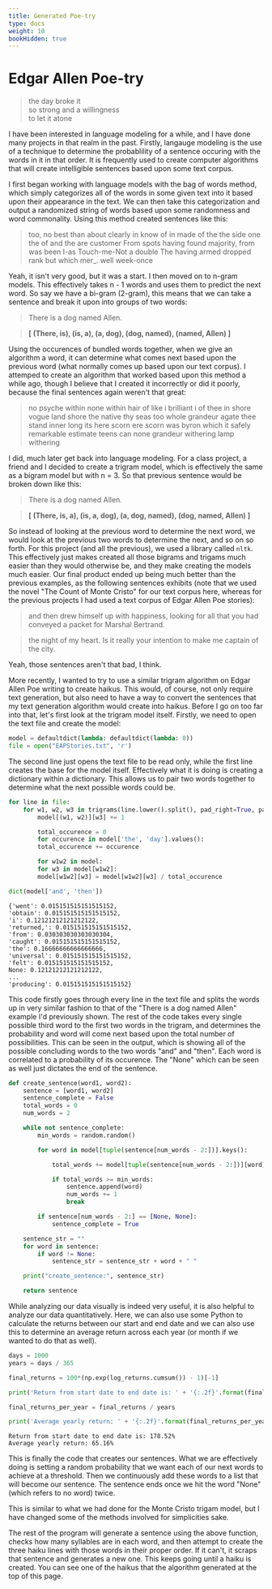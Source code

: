 ```yaml
---
title: Generated Poe-try
type: docs
weight: 10
bookHidden: true
---
```


# Edgar Allen Poe-try

> the day broke it  
so strong and a willingness  
to let it atone   

I have been interested in language modeling for a while, and I have done many projects in that realm in the 
past. Firstly, langauge modeling is the use of a technique to determine the probablility of a sentence occuring
 with the words in it in that order. It is frequently used to create computer algorithms that will create 
 intelligible sentences based upon some text corpus.  

I first began working with language models with the bag of words method, which simply categorizes all of the 
words in some given text into it based upon their appearance in the text. We can then take this categorization 
and output a randomized string of words based upon some randomness and word commonality. Using this method 
created sentences like this:  

> too, no best than about clearly in know of in made of the the side one the of and the are customer From spots
having found majority, from was been I-as Touch-me-Not a double The having armed dropped rank but which mer_. 
well week-once  

Yeah, it isn't very good, but it was a start. I then moved on to n-gram models. This effectively takes n - 1 words 
and uses them to predict the next word. So say we have a bi-gram (2-gram), this means that we can take a sentence 
and break it upon into groups of two words:  

> There is a dog named Allen.

> **[ (There, is), (is, a), (a, dog), (dog, named), (named, Allen) ]**  

Using the occurences of bundled words together, when we give an algorithm a word, it can determine what comes 
next based upon the previous word (what normally comes up based upon our text corpus). I attemped to create an
 algorithm that worked based upon this method a while ago, though I believe that I created it incorrectly or
 did it poorly, because the final sentences again weren't that great:  
 
> no psyche within none within hair of like i brilliant i of thee in shore vogue land shore the native thy seas 
too whole grandeur agate thee stand inner long its here scorn ere scorn was byron which it safely remarkable 
estimate teens can none grandeur withering lamp withering  

I did, much later get back into language modeling. For a class project, a friend and I decided to create a trigram
 model, which is effectively the same as a bigram model but with n = 3. So that previous sentence would be broken 
 down like this:  
 
> There is a dog named Allen.

> **[ (There, is, a), (is, a, dog), (a, dog, named), (dog, named, Allen) ]**


So instead of looking at the previous word to determine the next word, we would look at the previous two words to
 determine the next, and so on so forth. For this project (and all the previous), we used a library called `nltk`. 
 This effectively just makes created all those bigrams and trigams much easier than they would otherwise be, and 
 they make creating the models much easier. Our final product ended up being much better than the previous 
 examples, as the following sentences exhibits (note that we used the novel "The Count of Monte Cristo" for our 
 text corpus here, whereas for the previous projects I had used a text corpus of Edgar Allen Poe stories):  
 
> and then drew himself up with happiness, looking for all that you had conveyed a packet for Marshal Bertrand.

> the night of my heart. Is it really your intention to make me captain of the city.

Yeah, those sentences aren't that bad, I think.  


More recently, I wanted to try to use a similar trigram algorithm on Edgar Allen Poe writing to create haikus. This
 would, of course, not only require text generation, but also need to have a way to convert the sentences that my 
 text generation algorithm would create into haikus. Before I go on too far into that, let's first look at the 
 trigram model itself. Firstly, we need to open the text file and create the model:  

```python
model = defaultdict(lambda: defaultdict(lambda: 0))
file = open("EAPStories.txt", 'r')
```

The second line just opens the text file to be read only, while the first line creates the base for the model 
itself. Effectively what it is doing is creating a dictionary within a dictionary. This allows us to pair two 
words together to determine what the next possible words could be.  

```python
for line in file:
	for w1, w2, w3 in trigrams(line.lower().split(), pad_right=True, pad_left=True):
		model[(w1, w2)][w3] += 1

		total_occurence = 0
		for occurence in model['the', 'day'].values():
		total_occurence += occurence

		for w1w2 in model:
		for w3 in model[w1w2]:
		model[w1w2][w3] = model[w1w2][w3] / total_occurence

dict(model['and', 'then'])
```

```
{'went': 0.015151515151515152,
'obtain': 0.015151515151515152,
'i': 0.12121212121212122,
'returned,': 0.015151515151515152,
'from': 0.030303030303030304,
'caught': 0.015151515151515152,
'the': 0.16666666666666666,
'universal': 0.015151515151515152,
'felt': 0.015151515151515152,
None: 0.12121212121212122,
...
'producing': 0.015151515151515152}
```

This code firstly goes through every line in the text file and splits the words up in very similar fashion
 to that of the "There is a dog named Allen" example I'd previously shown. The rest of the code takes every 
 single possible third word to the first two words in the trigram, and determines the probability and word 
 will come next based upon the total number of possibilities. This can be seen in the output, which is showing 
 all of the possible concluding words to the two words "and" and "then". Each word is correlated to a 
 probability of its occurence. The "None" which can be seen as well just dictates the end of the sentence.  
 
```python
def create_sentence(word1, word2):
	sentence = [word1, word2]
	sentence_complete = False
	total_words = 0
	num_words = 2

	while not sentence_complete:
		min_words = random.random()

		for word in model[tuple(sentence[num_words - 2:])].keys():

			total_words += model[tuple(sentence[num_words - 2:])][word]

			if total_words >= min_words:
				sentence.append(word)
				num_words += 1
				break

		if sentence[num_words - 2:] == [None, None]:
			sentence_complete = True

	sentence_str = ""
	for word in sentence:
		if word != None:
			sentence_str = sentence_str + word + " "

	print("create_sentence:", sentence_str)

	return sentence
```


While analyzing our data visually is indeed very useful, it is also helpful to analyze our data 
quantitatively. Here, we can also use some Python to calculate the returns between our start and end date 
and we can also use this to determine an average return across each year (or month if we wanted to do that 
as well).  

```python
days = 1000
years = days / 365

final_returns = 100*(np.exp(log_returns.cumsum()) - 1)[-1]

print('Return from start date to end date is: ' + '{:.2f}'.format(final_returns) + '%')

final_returns_per_year = final_returns / years

print('Average yearly return: ' + '{:.2f}'.format(final_returns_per_year) + '%')
```
	
```
Return from start date to end date is: 178.52%
Average yearly return: 65.16%
```

This is finally the code that creates our sentences. What we are effectively doing is setting a random 
probability that we want each of our next words to achieve at a threshold. Then we continuously add
 these words to a list that will become our sentence. The sentence ends once we hit the word "None" 
 (which refers to no word) twice.  

This is similar to what we had done for the Monte Cristo trigam model, but I have changed some of the 
methods involved for simplicities sake.  

The rest of the program will generate a sentence using the above function, checks how many syllables 
are in each word, and then attempt to create the three haiku lines with those words in their proper 
order. If it can't, it scraps that sentence and generates a new one. This keeps going until a haiku 
is created. You can see one of the haikus that the algorithm generated at the top of this page.  